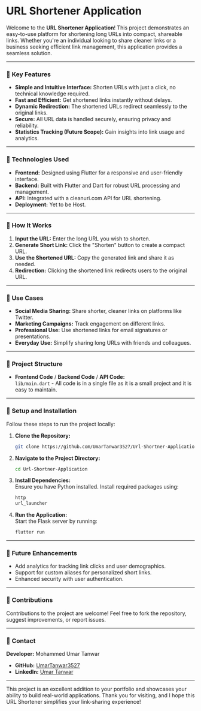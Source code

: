 # URL Shortener Application

Welcome to the **URL Shortener Application**! This project demonstrates an easy-to-use platform for shortening long URLs into compact, shareable links. Whether you're an individual looking to share cleaner links or a business seeking efficient link management, this application provides a seamless solution.

---

### 📌 **Key Features**

- **Simple and Intuitive Interface:** Shorten URLs with just a click, no technical knowledge required.  
- **Fast and Efficient:** Get shortened links instantly without delays.  
- **Dynamic Redirection:** The shortened URLs redirect seamlessly to the original links.  
- **Secure:** All URL data is handled securely, ensuring privacy and reliability.  
- **Statistics Tracking (Future Scope):** Gain insights into link usage and analytics.  

---

### 🔧 **Technologies Used**

- **Frontend:** Designed using Flutter for a responsive and user-friendly interface.  
- **Backend:** Built with Flutter and Dart for robust URL processing and management.  
- **API:** Integrated with a cleanuri.com API for URL shortening.  
- **Deployment:** Yet to be Host.  

---

### 🚀 **How It Works**

1. **Input the URL:** Enter the long URL you wish to shorten.  
2. **Generate Short Link:** Click the "Shorten" button to create a compact URL.  
3. **Use the Shortened URL:** Copy the generated link and share it as needed.  
4. **Redirection:** Clicking the shortened link redirects users to the original URL.  

---

### 💼 **Use Cases**

- **Social Media Sharing:** Share shorter, cleaner links on platforms like Twitter.  
- **Marketing Campaigns:** Track engagement on different links.  
- **Professional Use:** Use shortened links for email signatures or presentations.  
- **Everyday Use:** Simplify sharing long URLs with friends and colleagues.  

---

### 📖 **Project Structure**

- **Frontend Code** / **Backend Code** / **API Code:**  
  `lib/main.dart` - All code is in a single file as it is a small project and it is easy to maintain.  

---

### 🔧 **Setup and Installation**

Follow these steps to run the project locally:

1. **Clone the Repository:**  
   ```bash
   git clone https://github.com/UmarTanwar3527/Url-Shortner-Application.git
   ```
2. **Navigate to the Project Directory:**  
   ```bash
   cd Url-Shortner-Application
   ```
3. **Install Dependencies:**  
   Ensure you have Python installed. Install required packages using:  
   ```bash
   http
   url_launcher
   ```
4. **Run the Application:**  
   Start the Flask server by running:  
   ```bash
   flutter run
   ```

---

### 🌟 **Future Enhancements**

- Add analytics for tracking link clicks and user demographics.  
- Support for custom aliases for personalized short links.  
- Enhanced security with user authentication.  

---

### 🤝 **Contributions**

Contributions to the project are welcome! Feel free to fork the repository, suggest improvements, or report issues.

---

### 📩 **Contact**

**Developer:** Mohammed Umar Tanwar  
- **GitHub:** [UmarTanwar3527](https://github.com/UmarTanwar3527)  
- **LinkedIn:** [Umar Tanwar](https://www.linkedin.com/in/umartanwar/)  

---

This project is an excellent addition to your portfolio and showcases your ability to build real-world applications. Thank you for visiting, and I hope this URL Shortener simplifies your link-sharing experience!
